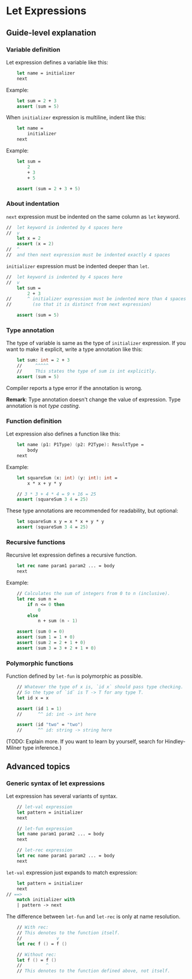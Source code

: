 # Let Expressions

## Guide-level explanation

### Variable definition

Let expression defines a variable like this:

```fsharp
    let name = initializer
    next
```

Example:

```fsharp
    let sum = 2 + 3
    assert (sum = 5)
```

When `initializer` expression is multiline, indent like this:

```fsharp
    let name =
        initializer
    next
```

Example:

```fsharp
    let sum =
        2
        + 3
        + 5

    assert (sum = 2 + 3 + 5)
```

### About indentation

`next` expression must be indented on the same column as `let` keyword.

```fsharp
//  let keyword is indented by 4 spaces here
//  v
    let x = 2
    assert (x = 2)
//  ^
//  and then next expression must be indented exactly 4 spaces
```

`initializer` expression must be indented deeper than `let`.

```fsharp
//  let keyword is indented by 4 spaces here
//  v
    let sum =
        2 + 3
//      ^ initializer expression must be indented more than 4 spaces
//        (so that it is distinct from next expression)

    assert (sum = 5)
```

### Type annotation

The type of variable is same as the type of `initializer` expression. If you want to make it explicit, write a type annotation like this:

```fsharp
    let sum: int = 2 + 3
    //     ^^^^^
    //     This states the type of sum is int explicitly.
    assert (sum = 5)
```

Compiler reports a type error if the annotation is wrong.

**Remark**: Type annotation doesn't change the value of expression. Type annotation is not *type casting*.

### Function definition

Let expression also defines a function like this:

```fsharp
    let name (p1: P1Type) (p2: P2Type): ResultType =
        body
    next
```

Example:

```fsharp
    let squareSum (x: int) (y: int): int =
        x * x + y * y

    // 3 * 3 + 4 * 4 = 9 + 16 = 25
    assert (squareSum 3 4 = 25)
```

These type annotations are recommended for readability, but optional:

```fsharp
    let squareSum x y = x * x + y * y
    assert (squareSum 3 4 = 25)
```

### Recursive functions

Recursive let expression defines a recursive function.

```fsharp
    let rec name param1 param2 ... = body
    next
```

Example:

```fsharp
    // Calculates the sum of integers from 0 to n (inclusive).
    let rec sum n =
        if n <= 0 then
            0
        else
            n + sum (n - 1)

    assert (sum 0 = 0)
    assert (sum 1 = 1 + 0)
    assert (sum 2 = 2 + 1 + 0)
    assert (sum 3 = 3 + 2 + 1 + 0)
```

### Polymorphic functions

Function defined by `let-fun` is polymorphic as possible.

```fsharp
    // Whatever the type of x is, `id x` should pass type checking.
    // So the type of `id` is T -> T for any type T.
    let id x = x

    assert (id 1 = 1)
    //      ^^ id: int -> int here

    assert (id "two" = "two")
    //      ^^ id: string -> string here
```

(TODO: Explain more. If you want to learn by yourself, search for Hindley-Milner type inference.)

## Advanced topics

### Generic syntax of let expressions

Let expression has several variants of syntax.

```fsharp
    // let-val expression
    let pattern = initializer
    next

    // let-fun expression
    let name param1 param2 ... = body
    next

    // let-rec expression
    let rec name param1 param2 ... = body
    next
```

`let-val` expression just expands to match expression:

```fsharp
    let pattern = initializer
    next
// ==>
    match initializer with
    | pattern -> next
```

The difference between `let-fun` and `let-rec` is only at name resolution.

```fsharp
    // With rec:
    // This denotes to the function itself.
    //             v
    let rec f () = f ()

    // Without rec:
    let f () = f ()
    //         ^
    // This denotes to the function defined above, not itself.
```

